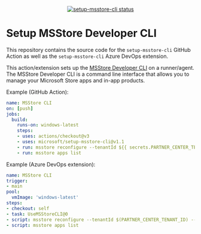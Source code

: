 <p align="center">
  <a href="https://github.com/microsoft/setup-msstore-cli/actions"><img alt="setup-msstore-cli status" src="https://github.com/microsoft/setup-msstore-cli/workflows/build-test/badge.svg"></a>
</p>

# Setup MSStore Developer CLI

This repository contains the source code for the `setup-msstore-cli` GitHub Action as well as the `setup-msstore-cli` Azure DevOps extension.

This action/extension sets up the [MSStore Developer CLI](https://github.com/microsoft/msstore-cli) on a runner/agent.
The MSStore Developer CLI is a command line interface that allows you to manage your Microsoft Store apps and in-app products.

Example (GitHub Action):
  
```yaml
name: MSStore CLI
on: [push]
jobs:
  build:
    runs-on: windows-latest
    steps:
    - uses: actions/checkout@v3
    - uses: microsoft/setup-msstore-cli@v1.1
    - run: msstore reconfigure --tenantId ${{ secrets.PARTNER_CENTER_TENANT_ID }} --sellerId ${{ secrets.PARTNER_CENTER_SELLER_ID }} --clientId ${{ secrets.PARTNER_CENTER_CLIENT_ID }} --clientSecret ${{ secrets.PARTNER_CENTER_CLIENT_SECRET }}
    - run: msstore apps list
```

Example (Azure DevOps extension):
  
```yaml
name: MSStore CLI
trigger:
- main
pool:
  vmImage: 'windows-latest'
steps:
- checkout: self
- task: UseMSStoreCLI@0
- script: msstore reconfigure --tenantId $(PARTNER_CENTER_TENANT_ID) --sellerId $(PARTNER_CENTER_SELLER_ID) --clientId $(PARTNER_CENTER_CLIENT_ID) --clientSecret $(PARTNER_CENTER_CLIENT_SECRET)
- script: msstore apps list
```